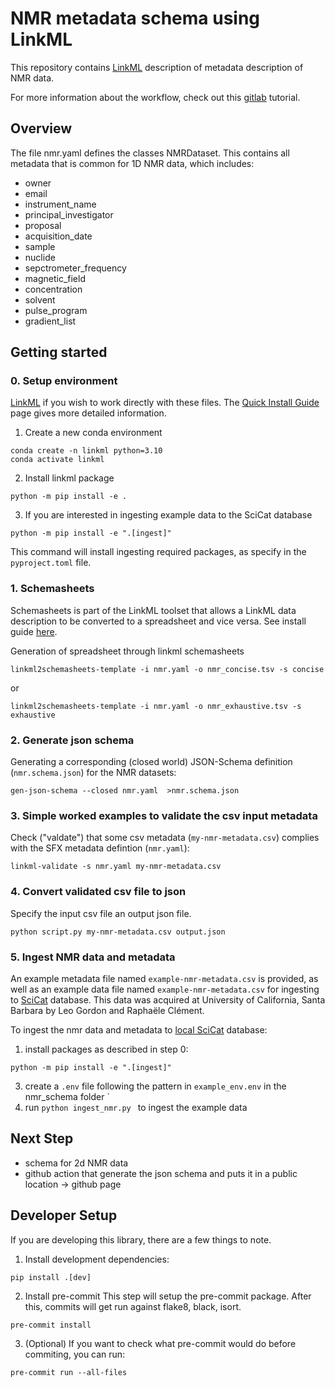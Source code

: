 # NMR metadata schema using LinkML

This repository contains [LinkML](https://linkml.io/) description of metadata description of NMR data.

For more information about the workflow, check out this [gitlab](https://gitlab.desy.de/ric/opendata-metadata) tutorial.

## Overview
The file nmr.yaml defines the classes NMRDataset. This contains all metadata that is common for 1D NMR data, which includes:
- owner
- email
- instrument_name
- principal_investigator
- proposal
- acquisition_date
- sample
- nuclide
- sepctrometer_frequency
- magnetic_field
- concentration
- solvent
- pulse_program
- gradient_list

## Getting started

### 0. Setup environment

[LinkML](https://linkml.io/linkml/intro/tutorial.html) if you wish to work directly with these files. The [Quick Install Guide](https://linkml.io/linkml/intro/install.html) page gives more detailed information.

1. Create a new conda environment

```
conda create -n linkml python=3.10
conda activate linkml
```

2. Install linkml package

```
python -m pip install -e .
```

3. If you are interested in ingesting example data to the SciCat database

```
python -m pip install -e ".[ingest]"
```

This command will install ingesting required packages, as specify in the ```pyproject.toml``` file.


### 1. Schemasheets

Schemasheets is part of the LinkML toolset that allows a LinkML data description to be converted to a spreadsheet and vice versa. See install guide [here](https://github.com/linkml/schemasheets).

Generation of spreadsheet through linkml schemasheets

```
linkml2schemasheets-template -i nmr.yaml -o nmr_concise.tsv -s concise
```
or
```
linkml2schemasheets-template -i nmr.yaml -o nmr_exhaustive.tsv -s exhaustive
```

### 2. Generate json schema

Generating a corresponding (closed world) JSON-Schema definition (`nmr.schema.json`) for the NMR datasets:

```
gen-json-schema --closed nmr.yaml  >nmr.schema.json
```

### 3. Simple worked examples to validate the csv input metadata

Check ("valdate") that some csv metadata (`my-nmr-metadata.csv`) complies with the SFX metadata defintion (`nmr.yaml`):

```
linkml-validate -s nmr.yaml my-nmr-metadata.csv
```

### 4. Convert validated csv file to json
Specify the input csv file an output json file.
```
python script.py my-nmr-metadata.csv output.json
```

### 5. Ingest NMR data and metadata
An example metadata file named ```example-nmr-metadata.csv``` is provided, as well as an example data file named ```example-nmr-metadata.csv``` for ingesting to [SciCat](https://github.com/SciCatProject/pyscicat) database. This data was acquired at University of California, Santa Barbara by Leo Gordon and Raphaële Clément.

To ingest the nmr data and metadata to [local SciCat](https://github.com/SciCatProject/scicatlive) database:

1. install packages as described in step 0:

```
python -m pip install -e ".[ingest]"
```

3. create a ```.env``` file following the pattern in ```example_env.env``` in the nmr_schema folder
`
4. run ```python ingest_nmr.py ``` to ingest the example data

## Next Step
- schema for 2d NMR data
- github action that generate the json schema and puts it in a public location -> github page


## Developer Setup
If you are developing this library, there are a few things to note.

1. Install development dependencies:

```
pip install .[dev]
```

2. Install pre-commit
This step will setup the pre-commit package. After this, commits will get run against flake8, black, isort.

```
pre-commit install
```

3. (Optional) If you want to check what pre-commit would do before commiting, you can run:

```
pre-commit run --all-files
```
